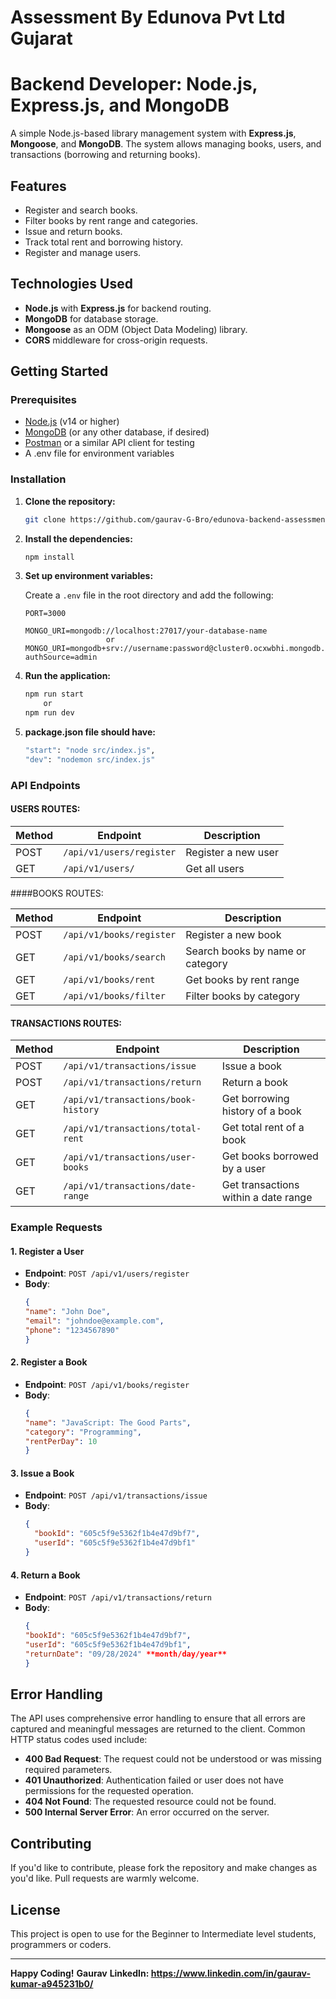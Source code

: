 # Assessment By Edunova Pvt Ltd Gujarat
# Backend Developer: Node.js, Express.js, and MongoDB

A simple Node.js-based library management system with **Express.js**, **Mongoose**, and **MongoDB**. The system allows managing books, users, and transactions (borrowing and returning books).

## Features
- Register and search books.
- Filter books by rent range and categories.
- Issue and return books.
- Track total rent and borrowing history.
- Register and manage users.

## Technologies Used
- **Node.js** with **Express.js** for backend routing.
- **MongoDB** for database storage.
- **Mongoose** as an ODM (Object Data Modeling) library.
- **CORS** middleware for cross-origin requests.

## Getting Started

### Prerequisites

- [Node.js](https://nodejs.org/) (v14 or higher)
- [MongoDB](https://www.mongodb.com/) (or any other database, if desired)
- [Postman](https://www.postman.com/) or a similar API client for testing
- A .env file for environment variables

### Installation

1. **Clone the repository:**
    ```bash
    git clone https://github.com/gaurav-G-Bro/edunova-backend-assessment.git
    ```

2. **Install the dependencies:**
    ```bash
    npm install
    ```

3. **Set up environment variables:**

   Create a `.env` file in the root directory and add the following:

    ```env
    PORT=3000

    MONGO_URI=mongodb://localhost:27017/your-database-name
                      or
    MONGO_URI=mongodb+srv://username:password@cluster0.ocxwbhi.mongodb.net/database_name?authSource=admin

    ```

4. **Run the application:**
    ```bash
    npm run start 
        or 
    npm run dev
    ```
5. **package.json file should have:**
    ```bash
    "start": "node src/index.js",
    "dev": "nodemon src/index.js"
    ```
 
### API Endpoints

#### USERS ROUTES:

| Method | Endpoint               	       | Description                                 |
|--------|-------------------------------------|---------------------------------------------|
| POST   | `/api/v1/users/register`            | Register a new user                         |
| GET    | `/api/v1/users/`         	       | Get all users                     	     |

####BOOKS ROUTES:

| Method | Endpoint               	       | Description                                 |
|--------|-------------------------------------|---------------------------------------------|
| POST   | `/api/v1/books/register`    	       | Register a new book                         |
| GET    | `/api/v1/books/search`              | Search books by name or category            |
| GET    | `/api/v1/books/rent`                | Get books by rent range                     |
| GET    | `/api/v1/books/filter`              | Filter books by category                    |

#### TRANSACTIONS ROUTES:

| Method | Endpoint               	       | Description                                 |
|--------|-------------------------------------|---------------------------------------------|
| POST   | `/api/v1/transactions/issue`        | Issue a book                                |
| POST   | `/api/v1/transactions/return`       | Return a book            		     |
| GET    | `/api/v1/transactions/book-history` | Get borrowing history of a book             |
| GET    | `/api/v1/transactions/total-rent`   | Get total rent of a book                    |
| GET    | `/api/v1/transactions/user-books`   | Get books borrowed by a user                |
| GET    | `/api/v1/transactions/date-range`   | Get transactions within a date range        |

### Example Requests

#### 1. **Register a User**

- **Endpoint**: `POST /api/v1/users/register`
- **Body**:
    ```json
    {
  	"name": "John Doe",
  	"email": "johndoe@example.com",
  	"phone": "1234567890"
    }
    ```

#### 2. **Register a Book**

- **Endpoint**: `POST /api/v1/books/register`
- **Body**:
    ```json
    {
  	"name": "JavaScript: The Good Parts",
  	"category": "Programming",
  	"rentPerDay": 10
    }

    ```

#### 3. **Issue a Book**

- **Endpoint**: `POST /api/v1/transactions/issue`
- **Body**:
    ```json
    {
      "bookId": "605c5f9e5362f1b4e47d9bf7",
      "userId": "605c5f9e5362f1b4e47d9bf1"
    }
    ```

#### 4. **Return a Book**

- **Endpoint**: `POST /api/v1/transactions/return`
- **Body**:
    ```json
    {
	"bookId": "605c5f9e5362f1b4e47d9bf7",
  	"userId": "605c5f9e5362f1b4e47d9bf1",
  	"returnDate": "09/28/2024" **month/day/year**
    }
    ```

## Error Handling

The API uses comprehensive error handling to ensure that all errors are captured and meaningful messages are returned to the client. Common HTTP status codes used include:

- **400 Bad Request**: The request could not be understood or was missing required parameters.
- **401 Unauthorized**: Authentication failed or user does not have permissions for the requested operation.
- **404 Not Found**: The requested resource could not be found.
- **500 Internal Server Error**: An error occurred on the server.

## Contributing

If you'd like to contribute, please fork the repository and make changes as you'd like. Pull requests are warmly welcome.

## License

This project is open to use for the Beginner to Intermediate level students, programmers or coders.

---

**Happy Coding!**
**Gaurav**
**LinkedIn: https://www.linkedin.com/in/gaurav-kumar-a945231b0/**
